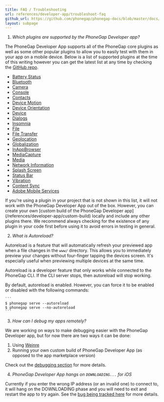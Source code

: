 ```yaml
---
title: FAQ / Troubleshooting
url: references/developer-app/troubleshoot-faq
github_url: https://github.com/phonegap/phonegap-docs/blob/master/docs/references/developer-app/10-troubleshoot-faq.html.md
layout: subpage
---
```


1. *Which plugins are supported by the PhoneGap Developer app?*

 The PhoneGap Developer App supports all of the PhoneGap core plugins as well as some other popular plugins to allow you to easily test with
 them in your app on a mobile device. Below is a list of supported plugins at the time of this writing however you can get the latest list at
 any time by checking the [GitHub repo](https://github.com/phonegap/phonegap-app-developer/tree/master/plugins).  

  - [Battery Status](https://www.npmjs.com/package/cordova-plugin-battery-status) 
  - [Bluetooth](http://evothings.com/doc/plugins/com.megster.cordova.bluetoothserial/index.html)
  - [Camera](https://www.npmjs.com/package/cordova-plugin-camera)
  - [Console](https://www.npmjs.com/package/cordova-plugin-console)
  - [Contacts](https://www.npmjs.com/package/cordova-plugin-contacts)
  - [Device Motion](https://www.npmjs.com/package/cordova-plugin-device-motion)
  - [Device Orientation](https://www.npmjs.com/package/cordova-plugin-device-orientation)
  - [Device](https://www.npmjs.com/package/cordova-plugin-device)
  - [Dialogs](https://www.npmjs.com/package/cordova-plugin-dialogs)
  - [Insomnia](https://github.com/EddyVerbruggen/Insomnia-PhoneGap-Plugin) 
  - [File](https://www.npmjs.com/package/cordova-plugin-file)
  - [File Transfer](https://www.npmjs.com/package/cordova-plugin-file-transfer)
  - [Geolocation](https://www.npmjs.com/package/cordova-plugin-geolocation)
  - [Globalization](https://www.npmjs.com/package/cordova-plugin-globalization)
  - [InAppBrowser](https://www.npmjs.com/package/cordova-plugin-inappbrowser)
  - [MediaCapture](https://www.npmjs.com/package/cordova-plugin-media-capture)
  - [Media](https://www.npmjs.com/package/cordova-plugin-media)
  - [Network Information](https://www.npmjs.com/package/cordova-plugin-network-information)
  - [Splash Screen](https://www.npmjs.com/package/cordova-plugin-splashscreen)
  - [Status Bar](https://www.npmjs.com/package/cordova-plugin-statusbar)
  - [Vibration](https://www.npmjs.com/package/cordova-plugin-vibration)
  - [Content Sync](https://www.npmjs.com/package/phonegap-plugin-contentsync)
  - [Adobe Mobile Services](https://github.com/Adobe-Marketing-Cloud/mobile-services)

 <div class='alert--warning'>If you're using a plugin in your project that is not shown in this list, it will not work with the PhoneGap Developer 
 App out of the box. However, you can create your own [custom build of the PhoneGap Developer app](/references/developer-app/custom-build)
 locally and include any other plugins there. We recommend always checking for the existence of any plugin in your code first before using it 
 to avoid errors in testing in general.</div>  
 
2. *What is Autoreload?*
    
 Autoreload is a feature that will automatically refresh your previewed app
 when a file changes in the `www/` directory. This allows you to immediately
 preview your changes without four-finger tapping the devices screen. It's
 especially useful when previewing multiple devices at the same time.
    
 Autoreload is a developer feature that only works while connected to the
 PhoneGap CLI. If the CLI server stops, then autoreload will stop working.
    
 By default, autoreload is enabled. However, you can force it to be enabled
 or disabled with the following commands:
    
    ```
    $ phonegap serve --autoreload
    $ phonegap serve --no-autoreload
    ```
    
3. *How can I debug my apps remotely?* 

  We are working on ways to make debugging easier with the PhoneGap Developer app, but for now there are two ways it can be done:
   1. Using [Weinre](https://www.npmjs.com/package/weinre)  
   2. Running your own custom build of PhoneGap Developer App (as opposed to the app marketplace version)

 Check out the [debugging section](/references/developer-app/debugging) for more details.   

4. *PhoneGap Developer App hangs on `DOWNLOADING...` for iOS*

 Currently if you enter the wrong IP address (or an invalid one) to connect to, it will hang on the DOWNLOADING phase and you will need to exit and
 restart the app to try again. See the [bug being tracked here](https://github.com/phonegap/phonegap-app-developer/issues/338) for more details.
    

